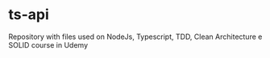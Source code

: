 # ts-api
Repository with files used on NodeJs, Typescript, TDD, Clean Architecture e SOLID course in Udemy
